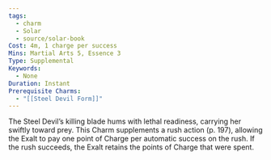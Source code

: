 ```yaml
---
tags:
  - charm
  - Solar
  - source/solar-book
Cost: 4m, 1 charge per success
Mins: Martial Arts 5, Essence 3
Type: Supplemental
Keywords:
  - None
Duration: Instant
Prerequisite Charms:
  - "[[Steel Devil Form]]"
---
```

The Steel Devil’s killing blade hums with lethal readiness, carrying her swiftly toward prey. This Charm supplements a rush action (p. 197), allowing the Exalt to pay one point of Charge per automatic success on the rush. If the rush succeeds, the Exalt retains the points of Charge that were spent.